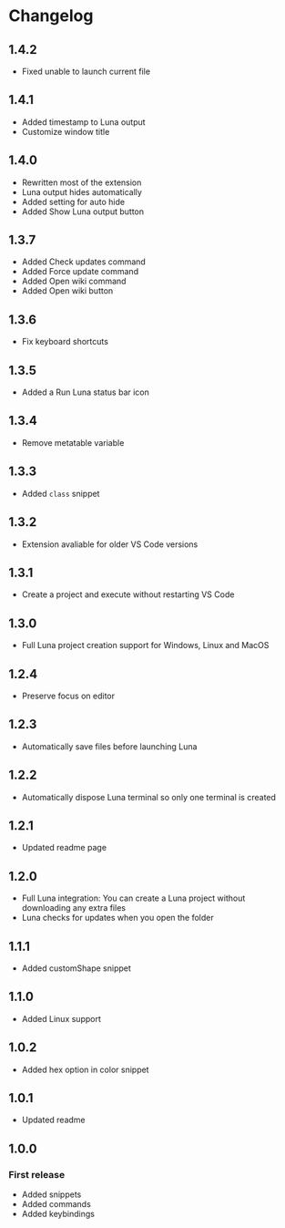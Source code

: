 # Changelog

## 1.4.2
- Fixed unable to launch current file

## 1.4.1
- Added timestamp to Luna output
- Customize window title

## 1.4.0
- Rewritten most of the extension
- Luna output hides automatically
- Added setting for auto hide
- Added Show Luna output button

## 1.3.7

- Added Check updates command
- Added Force update command
- Added Open wiki command
- Added Open wiki button

## 1.3.6

- Fix keyboard shortcuts

## 1.3.5

- Added a Run Luna status bar icon

## 1.3.4

- Remove metatable variable

## 1.3.3

- Added `class` snippet

## 1.3.2

- Extension avaliable for older VS Code versions

## 1.3.1

- Create a project and execute without restarting VS Code

## 1.3.0

- Full Luna project creation support for Windows, Linux and MacOS

## 1.2.4

- Preserve focus on editor

## 1.2.3

- Automatically save files before launching Luna

## 1.2.2

- Automatically dispose Luna terminal so only one terminal is created

## 1.2.1

- Updated readme page

## 1.2.0

- Full Luna integration: You can create a Luna project without downloading any extra files
- Luna checks for updates when you open the folder

## 1.1.1

- Added customShape snippet

## 1.1.0

- Added Linux support

## 1.0.2

- Added hex option in color snippet

## 1.0.1

- Updated readme

## 1.0.0

### First release

- Added snippets
- Added commands
- Added keybindings